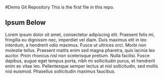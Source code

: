 #Demo Git Repository
This is the first file in this repo.

## Ipsum Below

Lorem ipsum dolor sit amet, consectetur adipiscing elit. Praesent felis mi, fringilla eu 
dignissim nec, imperdiet vel diam. Duis maximus elit in leo interdum, a hendrerit odio 
maximus. Fusce ut ultrices orci. Morbi non molestie tellus. Praesent mattis enim sed magna 
pharetra, quis lacinia leo auctor. Proin rhoncus nisl non scelerisque pretium. Nulla 
facilisi. Fusce dapibus, augue eget tempus porta, nibh mi sollicitudin purus, et hendrerit 
enim ex vitae leo. Pellentesque semper lectus at nisl sollicitudin, sed mollis nisl euismod. 
Phasellus sollicitudin maximus faucibus.

